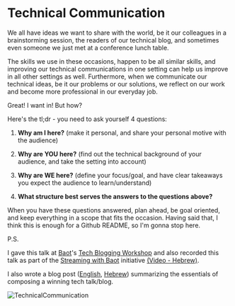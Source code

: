# Technical Communication

We all have ideas we want to share with the world, be it our colleagues in a brainstorming session,
the readers of our technical blog, and sometimes even someone we just met at a conference lunch table.

The skills we use in these occasions, happen to be all similar skills,
and improving our technical communications in one setting can help us improve in all other settings as well.
Furthermore, when we communicate our technical ideas, be it our problems or our solutions,
we reflect on our work and become more professional in our everyday job.

Great! I want in! But how?

Here's the tl;dr - you need to ask yourself 4 questions:

1. **Why am I here?** (make it personal, 
   and share your personal motive with the audience)

2. **Why are YOU here?** (find out the technical background of your audience, 
   and take the setting into account)

3. **Why are WE here?** (define your focus/goal, 
   and have clear takeaways you expect the audience to learn/understand)
   
4. **What structure best serves the answers to the questions above?**

When you have these questions answered, plan ahead, be goal oriented,
and keep everything in a scope that fits the occasion.
Having said that, I think this is enough for a Github README, so I'm gonna stop here.


P.S.

I gave this talk at [Baot](http://extend-tech.com/baot)'s
 [Tech Blogging Workshop](https://www.facebook.com/baot.tech/posts/822826681532844)
 and also recorded this talk as part of the 
 [Streaming with Baot](https://www.youtube.com/watch?v=tKj8dA7Gj38&list=PLpII905PU6QoHd38kd8P4WOyBIcqOZENx)
 initiative [(Video - Hebrew)](https://youtu.be/exYdTC5XWSs).

I also wrote a blog post 
([English](https://codeburst.io/technical-communications-c457b5c7da), 
[Hebrew](http://bit.ly/TechCommBlogHebrew)) 
summarizing the essentials of composing a winning tech talk/blog.

![TechnicalCommunication](../../master/previews/TechnicalCommunication.jpg)
